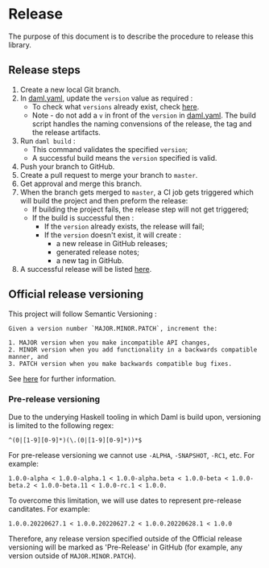 # Release

The purpose of this document is to describe the procedure to release this library.

## Release steps

1. Create a new local Git branch.
2. In [daml.yaml](../daml.yaml), update the `version` value as required :
   - To check what `versions` already exist, check [here](https://github.com/digital-asset/daml-ctl/tags).
   - Note - do not add a `v` in front of the `version` in [daml.yaml](../daml.yaml). The build script handles the naming convensions of the release, the tag and the release artifacts.
3. Run `daml build` :
   - This command validates the specified `version`;
   - A successful build means the `version` specified is valid.
4. Push your branch to GitHub.
5. Create a pull request to merge your branch to `master`.
6. Get approval and merge this branch.
7. When the branch gets merged to `master`, a CI job gets triggered which will build the project and then preform the release:
   - If building the project fails, the release step will not get triggered;
   - If the build is successful then :
     - If the `version` already exists, the release will fail;
     - If the `version` doesn't exist, it will create :
       - a new release in GitHub releases;
       - generated release notes;
       - a new tag in GitHub.
8. A successful release will be listed [here](https://github.com/digital-asset/daml-ctl/releases).

## Official release versioning

This project will follow Semantic Versioning :

```
Given a version number `MAJOR.MINOR.PATCH`, increment the:

1. MAJOR version when you make incompatible API changes,
2. MINOR version when you add functionality in a backwards compatible manner, and
3. PATCH version when you make backwards compatible bug fixes.
```

See [here](https://semver.org/) for further information.


### Pre-release versioning

Due to the underying Haskell tooling in which Daml is build upon, versioning is limited to the following regex:

```
^(0|[1-9][0-9]*)(\.(0|[1-9][0-9]*))*$
```

For pre-release versioning we cannot use `-ALPHA`, `-SNAPSHOT`, `-RC1`, etc. For example:

```
1.0.0-alpha < 1.0.0-alpha.1 < 1.0.0-alpha.beta < 1.0.0-beta < 1.0.0-beta.2 < 1.0.0-beta.11 < 1.0.0-rc.1 < 1.0.0.
```

To overcome this limitation, we will use dates to represent pre-release canditates. For example:

```
1.0.0.20220627.1 < 1.0.0.20220627.2 < 1.0.0.20220628.1 < 1.0.0
```

Therefore, any release version specified outside of the Official release versioning will be marked as 'Pre-Release' in GitHub (for example, any version outside of `MAJOR.MINOR.PATCH`).
